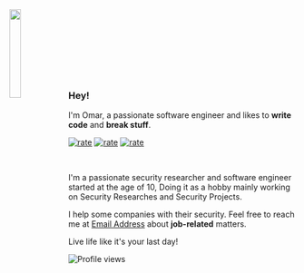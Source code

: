 <img align="left" width="20%" src="https://octodex.github.com/images/daftpunktocat-guy.gif">
<br><br><br><br><br><br><br>

### Hey!

I'm Omar, a passionate software engineer and likes to **write code** and **break stuff**.

[![rate](https://img.shields.io/badge/Passion-100%25-red)](https://omarbdrn.github.io/)
[![rate](https://img.shields.io/badge/Coffee-100%25-brown)](https://omarbdrn.github.io/)
[![rate](https://img.shields.io/badge/Depressed-100%25-black)](https://omarbdrn.github.io/)

<br>

I'm a passionate security researcher and software engineer started at the age of 10, Doing it as a hobby mainly working on Security Researches and Security Projects.

I help some companies with their security.
Feel free to reach me at [Email Address](mailto:omarbdrn@kaytaq.com) about **job-related** matters.

Live life like it's your last day!

![Profile views](https://gpvc.arturio.dev/omarbdrn) 
